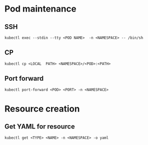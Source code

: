 # Pod maintenance
## SSH
`kubectl exec --stdin --tty <POD NAME>  -n <NAMESPACE> -- /bin/sh`

## CP
`kubectl cp <LOCAL  PATH> <NAMESPACE>/<POD>:<PATH>`

## Port forward
`kubectl port-forward <POD> <PORT> -n <NAMESPACE>`


# Resource creation
## Get YAML for resource
`kubectl get <TYPE> <NAME> -n <NAMESPACE> -o yaml`
